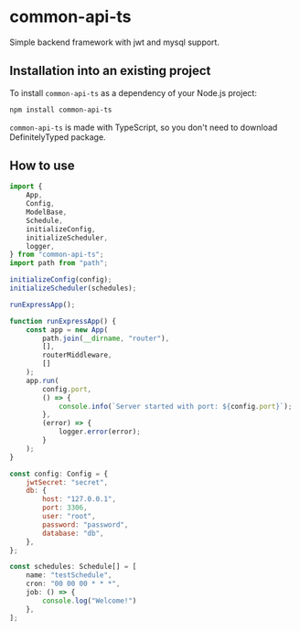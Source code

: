 # common-api-ts

Simple backend framework with jwt and mysql support.

## Installation into an existing project

To install `common-api-ts` as a dependency of your Node.js project:

```sh
npm install common-api-ts
```

`common-api-ts` is made with TypeScript, so you don't need to download DefinitelyTyped package.

## How to use

```javascript
import {
    App,
    Config,
    ModelBase,
    Schedule,
    initializeConfig,
    initializeScheduler,
    logger,
} from "common-api-ts";
import path from "path";

initializeConfig(config);
initializeScheduler(schedules);

runExpressApp();

function runExpressApp() {
    const app = new App(
        path.join(__dirname, "router"),
        [],
        routerMiddleware,
        []
    );
    app.run(
        config.port,
        () => {
            console.info(`Server started with port: ${config.port}`);
        },
        (error) => {
            logger.error(error);
        }
    );
}
```

```javascript
const config: Config = {
    jwtSecret: "secret",
    db: {
        host: "127.0.0.1",
        port: 3306,
        user: "root",
        password: "password",
        database: "db",
    },
};
```

```javascript
const schedules: Schedule[] = [
    name: "testSchedule",
    cron: "00 00 00 * * *",
    job: () => {
        console.log("Welcome!")
    },
];
```
